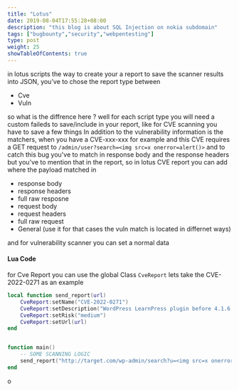 ```yaml
---
title: "Lotus"
date: 2019-08-04T17:55:28+08:00
description: "this blog is about SQL Injection on nokia subdomain"
tags: ["bugbounty","security","webpentesting"]
type: post
weight: 25
showTableOfContents: true
---
```

in lotus scripts the way to create your a report to save the scanner results into JSON, you've to chose the report type between 
- Cve
- Vuln

so what is the diffrence here ?
well for each script type you will need a custom faileds to save/include in your report, like for CVE scanning you have to save a few things In addition to the vulnerability information is the matchers, when you have a CVE-xxx-xxx for example and this CVE requires a GET request to `/admin/user?search=<img src=x onerror=alert()>`
and to catch this bug you've to match in response body and the response headers but you've to mention that in the report, so in lotus CVE report you can add where the payload matched in 
- response body
- response headers
- full raw resposne  
- request body
- request headers
- full raw request
- General (use it for that cases the vuln match is located in differnet ways)

and for vulnerability scanner you can set a normal data


#### Lua Code

for Cve Report you can use the global Class `CveReport` 
lets take the CVE-2022-0271 as an example

```lua
local function send_report(url)
    CveReport:setName("CVE-2022-0271")
    CveReport:setDescription("WordPress LearnPress plugin before 4.1.6 contains a cross-site scripting vulnerability. It does not sanitize and escape the lp-dismiss-notice before outputting it back via the lp_background_single_email AJAX action.")
    CveReport:setRisk("medium")
    CveReport:setUrl(url)
end


function main()
	-- SOME SCANNING LOGIC
	send_report("http://target.com/wp-admin/search?u=<img src=x onerror=alert()>")
end

```




 









o

